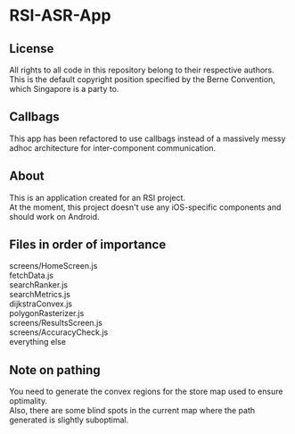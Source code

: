 # RSI-ASR-App
## License
All rights to all code in this repository belong to their respective authors.  
This is the default copyright position specified by the Berne Convention, which Singapore is a party to.
## Callbags
This app has been refactored to use callbags instead of a massively messy adhoc architecture for inter-component communication.
## About
This is an application created for an RSI project.  
At the moment, this project doesn't use any iOS-specific components and should work on Android.
## Files in order of importance
screens/HomeScreen.js  
fetchData.js  
searchRanker.js  
searchMetrics.js  
dijkstraConvex.js  
polygonRasterizer.js  
screens/ResultsScreen.js  
screens/AccuracyCheck.js  
everything else
## Note on pathing
You need to generate the convex regions for the store map used to ensure optimality.  
Also, there are some blind spots in the current map where the path generated is slightly suboptimal.
